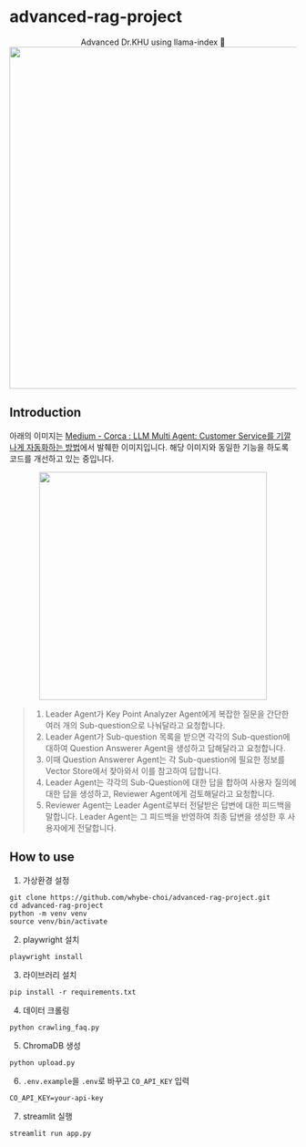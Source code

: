 # advanced-rag-project

<div align="center">
Advanced Dr.KHU using llama-index 🦙

<img src="./images/demo.GIF" witdh="600" height="600">
</div>

## Introduction
아래의 이미지는 [Medium - Corca : LLM Multi Agent: Customer Service를 기깔나게 자동화하는 방법](https://medium.com/corca/llm-multi-agent-customer-service%EB%A5%BC-%EA%B8%B0%EA%B9%94%EB%82%98%EA%B2%8C-%EC%9E%90%EB%8F%99%ED%99%94%ED%95%98%EB%8A%94-%EB%B0%A9%EB%B2%95-2eaec7654385)에서 발췌한 이미지입니다. 해당 이미지와 동일한 기능을 하도록 코드를 개선하고 있는 중입니다.

<div align="center">
<img src=https://miro.medium.com/v2/resize:fit:1400/format:webp/1*k5c7ke1cy3-DKe_Ylkp8mg.png widh="400" height="400">
</div>

> 1. Leader Agent가 Key Point Analyzer Agent에게 복잡한 질문을 간단한 여러 개의 Sub-question으로 나눠달라고 요청합니다.
> 2. Leader Agent가 Sub-question 목록을 받으면 각각의 Sub-question에 대하여 Question Answerer Agent을 생성하고 답해달라고 요청합니다.
> 3. 이때 Question Answerer Agent는 각 Sub-question에 필요한 정보를 Vector Store에서 찾아와서 이를 참고하여 답합니다.
> 4. Leader Agent는 각각의 Sub-Question에 대한 답을 합하여 사용자 질의에 대한 답을 생성하고, Reviewer Agent에게 검토해달라고 요청합니다.
> 5. Reviewer Agent는 Leader Agent로부터 전달받은 답변에 대한 피드백을 말합니다. Leader Agent는 그 피드백을 반영하여 최종 답변을 생성한 후 사용자에게 전달합니다.

## How to use
1. 가상환경 설정
```shell
git clone https://github.com/whybe-choi/advanced-rag-project.git
cd advanced-rag-project
python -m venv venv
source venv/bin/activate
```

2. playwright 설치
```shell
playwright install
```

3. 라이브러리 설치
```shell
pip install -r requirements.txt
```

4. 데이터 크롤링
```shell
python crawling_faq.py
```

5. ChromaDB 생성
```shell
python upload.py
```

6. `.env.example`을 `.env`로 바꾸고 `CO_API_KEY` 입력
```text
CO_API_KEY=your-api-key
```

7. streamlit 실행
```shell
streamlit run app.py
```